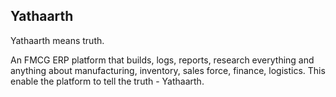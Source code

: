 ## Yathaarth

Yathaarth means truth. 

An FMCG ERP platform that builds, logs, reports, research  everything and anything about manufacturing, inventory, sales force, finance, logistics. This enable the platform to tell the truth - Yathaarth.
